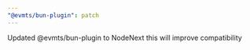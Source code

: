 ```yaml
---
"@evmts/bun-plugin": patch
---
```


Updated @evmts/bun-plugin to NodeNext this will improve compatibility
